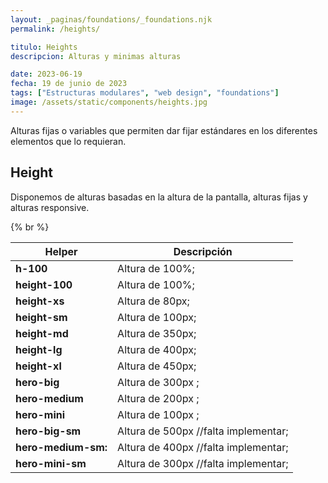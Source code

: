 ```yaml
---
layout: _paginas/foundations/_foundations.njk
permalink: /heights/

titulo: Heights
descripcion: Alturas y minimas alturas

date: 2023-06-19
fecha: 19 de junio de 2023
tags: ["Estructuras modulares", "web design", "foundations"]
image: /assets/static/components/heights.jpg
---
```


Alturas fijas o variables que permiten dar fijar estándares en los diferentes elementos que lo requieran.

## Height

Disponemos de alturas basadas en la altura de la pantalla, alturas fijas y alturas responsive.

{% br %}

| Helper              | Descripción                          |
| ------------------- | ------------------------------------ |
| **h-100**           | Altura de 100%;                      |
| **height-100**      | Altura de 100%;                      |
| **height-xs**       | Altura de 80px;                      |
| **height-sm**       | Altura de 100px;                     |
| **height-md**       | Altura de 350px;                     |
| **height-lg**       | Altura de 400px;                     |
| **height-xl**       | Altura de 450px;                     |
| **hero-big**        | Altura de 300px ;                    |
| **hero-medium**     | Altura de 200px ;                    |
| **hero-mini**       | Altura de 100px ;                    |
| **hero-big-sm**     | Altura de 500px //falta implementar; |
| **hero-medium-sm:** | Altura de 400px //falta implementar; |
| **hero-mini-sm**    | Altura de 300px //falta implementar; |
